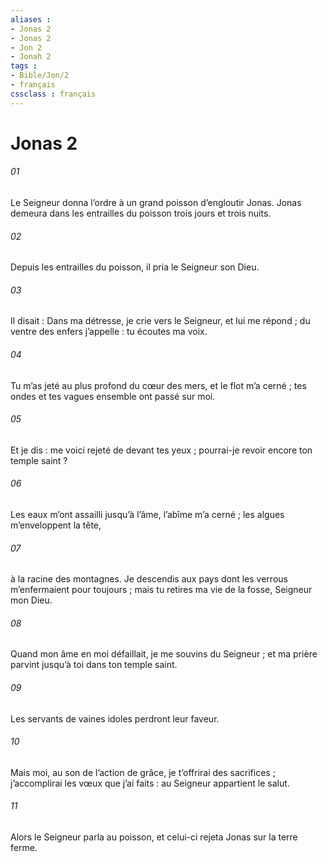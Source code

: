 ```yaml
---
aliases : 
- Jonas 2
- Jonas 2
- Jon 2
- Jonah 2
tags : 
- Bible/Jon/2
- français
cssclass : français
---
```


# Jonas 2

###### 01
Le Seigneur donna l’ordre à un grand poisson d’engloutir Jonas. Jonas demeura dans les entrailles du poisson trois jours et trois nuits.
###### 02
Depuis les entrailles du poisson, il pria le Seigneur son Dieu.
###### 03
Il disait :
Dans ma détresse, je crie vers le Seigneur,
et lui me répond ;
du ventre des enfers j’appelle :
tu écoutes ma voix.
###### 04
Tu m’as jeté au plus profond du cœur des mers,
et le flot m’a cerné ;
tes ondes et tes vagues ensemble
ont passé sur moi.
###### 05
Et je dis : me voici rejeté
de devant tes yeux ;
pourrai-je revoir encore
ton temple saint ?
###### 06
Les eaux m’ont assailli jusqu’à l’âme,
l’abîme m’a cerné ;
les algues m’enveloppent la tête,
###### 07
à la racine des montagnes.
Je descendis aux pays dont les verrous
m’enfermaient pour toujours ;
mais tu retires ma vie de la fosse,
Seigneur mon Dieu.
###### 08
Quand mon âme en moi défaillait,
je me souvins du Seigneur ;
et ma prière parvint jusqu’à toi
dans ton temple saint.
###### 09
Les servants de vaines idoles
perdront leur faveur.
###### 10
Mais moi, au son de l’action de grâce,
je t’offrirai des sacrifices ;
j’accomplirai les vœux que j’ai faits :
au Seigneur appartient le salut.
###### 11
Alors le Seigneur parla au poisson, et celui-ci rejeta Jonas sur la terre ferme.
